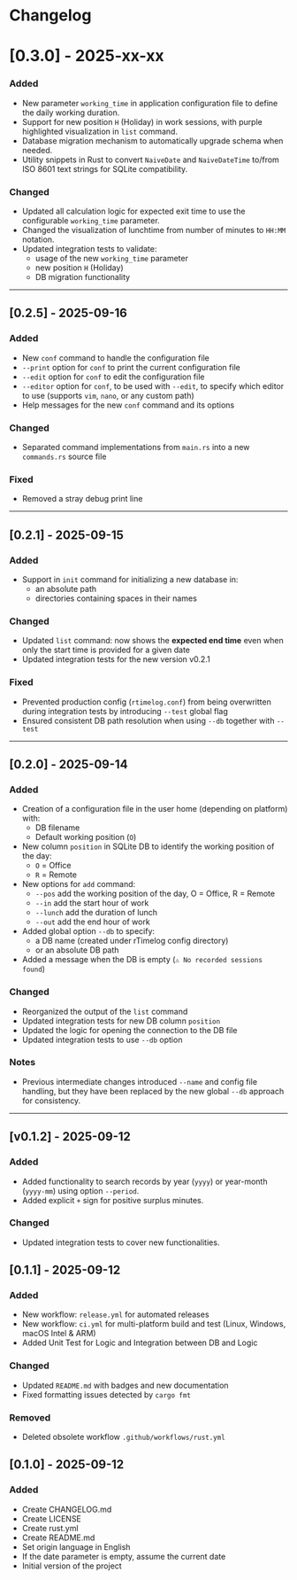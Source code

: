 # Changelog

# [0.3.0] - 2025-xx-xx

### Added

- New parameter `working_time` in application configuration file to define the daily working duration.
- Support for new position `H` (Holiday) in work sessions, with purple highlighted visualization in `list` command.
- Database migration mechanism to automatically upgrade schema when needed.
- Utility snippets in Rust to convert `NaiveDate` and `NaiveDateTime` to/from ISO 8601 text strings for SQLite
  compatibility.

### Changed

- Updated all calculation logic for expected exit time to use the configurable `working_time` parameter.
- Changed the visualization of lunchtime from number of minutes to `HH:MM` notation.
- Updated integration tests to validate:
    - usage of the new `working_time` parameter
    - new position `H` (Holiday)
    - DB migration functionality

---

## [0.2.5] - 2025-09-16

### Added

- New `conf` command to handle the configuration file
- `--print` option for `conf` to print the current configuration file
- `--edit` option for `conf` to edit the configuration file
- `--editor` option for `conf`, to be used with `--edit`, to specify which editor to use (supports `vim`, `nano`, or any
  custom path)
- Help messages for the new `conf` command and its options

### Changed

- Separated command implementations from `main.rs` into a new `commands.rs` source file

### Fixed

- Removed a stray debug print line

---

## [0.2.1] - 2025-09-15

### Added

- Support in `init` command for initializing a new database in:
    - an absolute path
    - directories containing spaces in their names

### Changed

- Updated `list` command: now shows the **expected end time** even when only the start time is provided for a given date
- Updated integration tests for the new version v0.2.1

### Fixed

- Prevented production config (`rtimelog.conf`) from being overwritten during integration tests by introducing `--test`
  global flag
- Ensured consistent DB path resolution when using `--db` together with `--test`

---

## [0.2.0] - 2025-09-14

### Added

- Creation of a configuration file in the user home (depending on platform) with:
    - DB filename
    - Default working position (`O`)
- New column `position` in SQLite DB to identify the working position of the day:
    - `O` = Office
    - `R` = Remote
- New options for `add` command:
    - `--pos` add the working position of the day, O = Office, R = Remote
    - `--in` add the start hour of work
    - `--lunch` add the duration of lunch
    - `--out` add the end hour of work
- Added global option `--db` to specify:
    - a DB name (created under rTimelog config directory)
    - or an absolute DB path
- Added a message when the DB is empty (`⚠️ No recorded sessions found`)

### Changed

- Reorganized the output of the `list` command
- Updated integration tests for new DB column `position`
- Updated the logic for opening the connection to the DB file
- Updated integration tests to use `--db` option

### Notes

- Previous intermediate changes introduced `--name` and config file handling,
  but they have been replaced by the new global `--db` approach for consistency.

---

## [v0.1.2] - 2025-09-12

### Added

- Added functionality to search records by year (`yyyy`) or year-month (`yyyy-mm`) using option `--period`.
- Added explicit `+` sign for positive surplus minutes.

### Changed

- Updated integration tests to cover new functionalities.

## [0.1.1] - 2025-09-12

### Added

- New workflow: `release.yml` for automated releases
- New workflow: `ci.yml` for multi-platform build and test (Linux, Windows, macOS Intel & ARM)
- Added Unit Test for Logic and Integration between DB and Logic

### Changed

- Updated `README.md` with badges and new documentation
- Fixed formatting issues detected by `cargo fmt`

### Removed

- Deleted obsolete workflow `.github/workflows/rust.yml`

## [0.1.0] - 2025-09-12

### Added

- Create CHANGELOG.md
- Create LICENSE
- Create rust.yml
- Create README.md
- Set origin language in English
- If the date parameter is empty, assume the current date
- Initial version of the project

